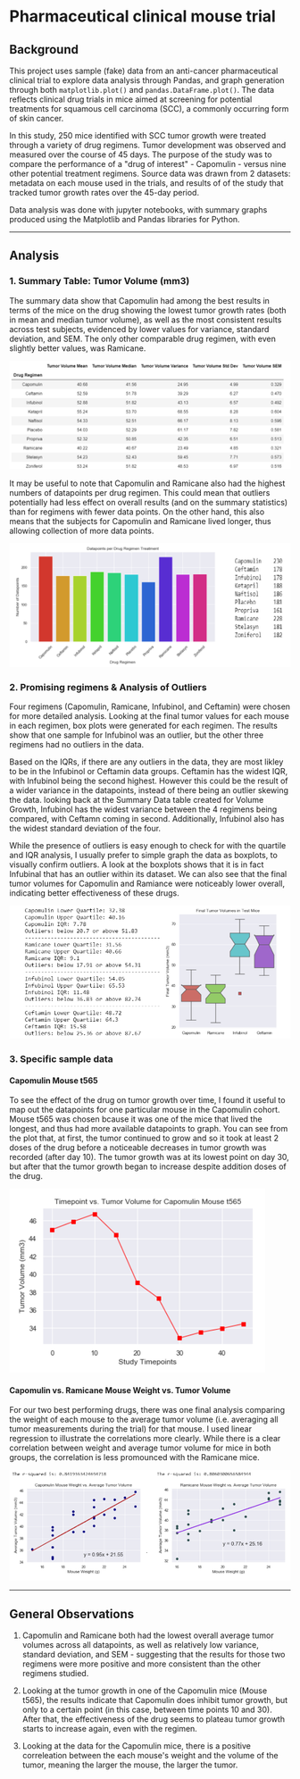 # Pharmaceutical clinical mouse trial

## Background
This project uses sample (fake) data from an anti-cancer pharmaceutical clinical trial to explore data analysis through Pandas, and graph generation through both `matplotlib.plot()` and `pandas.DataFrame.plot()`. The data reflects clinical drug trials in mice aimed at screening for potential treatments for squamous cell carcinoma (SCC), a commonly occurring form of skin cancer. 

In this study, 250 mice identified with SCC tumor growth were treated through a variety of drug regimens. Tumor development was observed and measured over the course of 45 days. The purpose of the study was to compare the performance of a "drug of interest" - Capomulin - versus nine other potential treatment regimens. Source data was drawn from 2 datasets: metadata on each mouse used in the trials, and results of of the study that tracked tumor growth rates over the 45-day period.

Data analysis was done with jupyter notebooks, with summary graphs produced using the Matplotlib and Pandas libraries for Python. 

-----
## Analysis

### 1. Summary Table: Tumor Volume (mm3)

The summary data show that Capomulin had among the best results in terms of the mice on the drug showing the lowest tumor growth rates (both in mean and median tumor volume), as well as the most consistent results across test subjects, evidenced by lower values for variance, standard deviation, and SEM. The only other comparable drug regimen, with even slightly better values, was Ramicane. 

![Summary Table](Images/drug_results_summary.png)

It may be useful to note that Capomulin and Ramicane also had the highest numbers of datapoints per drug regimen.  This could mean that outliers potentially had less effect on overall results (and on the summary statistics) than for regimens with fewer data points. On the other hand, this also means that the subjects for Capomulin and Ramicane lived longer, thus allowing collection of more data points. 

![Data Points Bar Graph](Images/datapoints_bar.png)


### 2. Promising regimens & Analysis of Outliers

Four regimens (Capomulin, Ramicane, Infubinol, and Ceftamin) were chosen for more detailed analysis. Looking at the final tumor values for each mouse in each regimen, box plots were generated for each regimen.  The results show that one sample for Infubinol was an outlier, but the other three regimens had no outliers in the data. 

Based on the IQRs, if there are any outliers in the data, they are most likley to be in the Infubinol or Ceftamin data groups. Ceftamin has the widest IQR, with Infubinol being the second highest. However this could be the result of a wider variance in the datapoints, instead of there being an outlier skewing the data. looking back at the Summary Data table created for Volume Growth, Infubinol has the widest variance between the 4 regimens being compared, with Ceftamn coming in second. Additionally, Infubinol also has the widest standard deviation of the four.

While the presence of outliers is easy enough to check for with the quartile and IQR analysis, I usually prefer to simple graph the data as boxplots, to visually confirm outliers.  A look at the boxplots shows that it is in fact Infubinal that has an outlier within its dataset. We can also see that the final tumor volumes for Capomulin and Ramiance were noticeably lower overall, indicating better effectiveness of these drugs. 

![Boxplot & Quartiles](Images/boxplot_quartiles.png)


### 3. Specific sample data

#### Capomulin Mouse t565
To see the effect of the drug on tumor growth over time, I found it useful to map out the datapoints for one particular mouse in the Capomulin cohort.  Mouse t565 was chosen bcause it was one of the mice that lived the longest, and thus had more available datapoints to graph.  You can see from the plot that, at first, the tumor continued to grow and so it took at least 2 doses of the drug before a noticeable decreases in tumor growth was recorded (after day 10).  The tumor growth was at its lowest point on day 30, but after that the tumor growth began to increase despite addition doses of the drug. 

![Mouse t565](Images/t565.png)


#### Capomulin vs. Ramicane Mouse Weight vs. Tumor Volume
For our two best performing drugs, there was one final analysis comparing the weight of each mouse to the average tumor volume (i.e. averaging all tumor measurements during the trial) for that mouse.  I used linear regression to illustrate the correlations more clearly. While there is a clear correlation between weight and average tumor volume for mice in both groups, the correlation is less promounced with the Ramicane mice.  

![Weight vs. Tumor Volume](Images/Weight_vs_Tumor_volume.png)



-----
## General Observations
1. Capomulin and Ramicane both had the lowest overall average tumor volumes across all datapoints, as well as relatively low variance, standard deviation, and SEM - suggesting that the results for those two regimens were more positive and more consistent than the other regimens studied.

2. Looking at the tumor growth in one of the Capomulin mice (Mouse t565), the results indicate that Capomulin does inhibit tumor growth, but only to a certain point (in this case, between time points 10 and 30). After that, the effectiveness of the drug seems to plateau tumor growth starts to increase again, even with the regimen.

3. Looking at the data for the Capomulin mice, there is a positive correleation between the each mouse's weight and the volume of the tumor, meaning the larger the mouse, the larger the tumor.